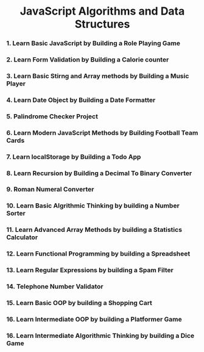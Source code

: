 <h1 align="center">JavaScript Algorithms and Data Structures</h1>
<h3>1. Learn Basic JavaScript by Building a Role Playing Game</h3>
<h3>2. Learn Form Validation by Building a Calorie counter</h3>
<h3>3. Learn Basic Stirng and Array methods by Building a Music Player</h3>
<h3>4. Learn Date Object by Building a Date Formatter</h3>
<h3>5. Palindrome Checker Project</h3>
<h3>6. Learn Modern JavaScript Methods by Building Football Team Cards</h3>
<h3>7. Learn localStorage by Building a Todo App</h3>
<h3>8. Learn Recursion by Building a Decimal To Binary Converter</h3>
<h3>9. Roman Numeral Converter</h3>
<h3>10. Learn Basic Algrithmic Thinking by building a Number Sorter</h3>
<h3>11. Learn Advanced Array Methods by building a Statistics Calculator</h3>
<h3>12. Learn Functional Programming by building a Spreadsheet</h3>
<h3>13. Learn Regular Expressions by building a Spam Filter</h3>
<h3>14. Telephone Number Validator</h3>
<h3>15. Learn Basic OOP by building a Shopping Cart</h3>
<h3>16. Learn Intermediate OOP by building a Platformer Game</h3>
<h3>16. Learn Intermediate Algorithmic Thinking by building a Dice Game</h3>
